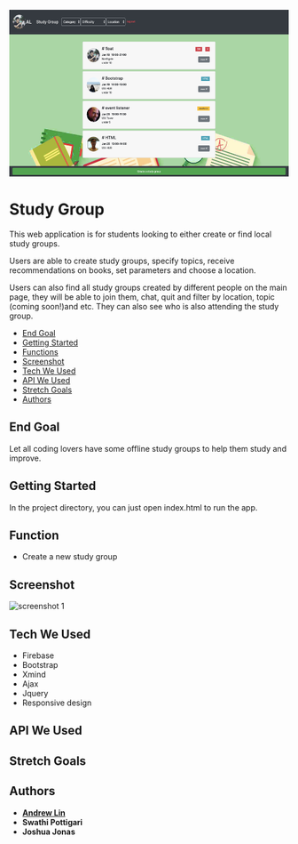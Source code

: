 <img src="assets/images/screenshot.png" height=300px alt="screenshot"></img>

# Study Group

This web application is for students looking to either create or find local study groups.

Users are able to create study groups, specify topics, receive recommendations on books, set parameters and choose a location.

Users can also find all study groups created by different people on the main page, they will be able to join them, chat, quit and filter by location, topic (coming soon!)and etc. They can also see who is also attending the study group.

- [End Goal](#end-goal)
- [Getting Started](#getting-started)
- [Functions](#function)
- [Screenshot](#screenshot)
- [Tech We Used](#tech-we-used)
- [API We Used](#api-we-used)
- [Stretch Goals](#stretch-goals)
- [Authors](#authors)

## End Goal
Let all coding lovers have some offline study groups to help them study and improve.

## Getting Started

In the project directory, you can just open index.html to run the app.

## Function
- Create a new study group

## Screenshot
![screenshot 1](https://i.ibb.co/vV7W2Bw/screenshot.png)

## Tech We Used
* Firebase 
* Bootstrap
* Xmind
* Ajax
* Jquery
* Responsive design

## API We Used

## Stretch Goals

## Authors

* [**Andrew Lin**](https://github.com/andrewlin618)
* **Swathi Pottigari**
* **Joshua Jonas**
